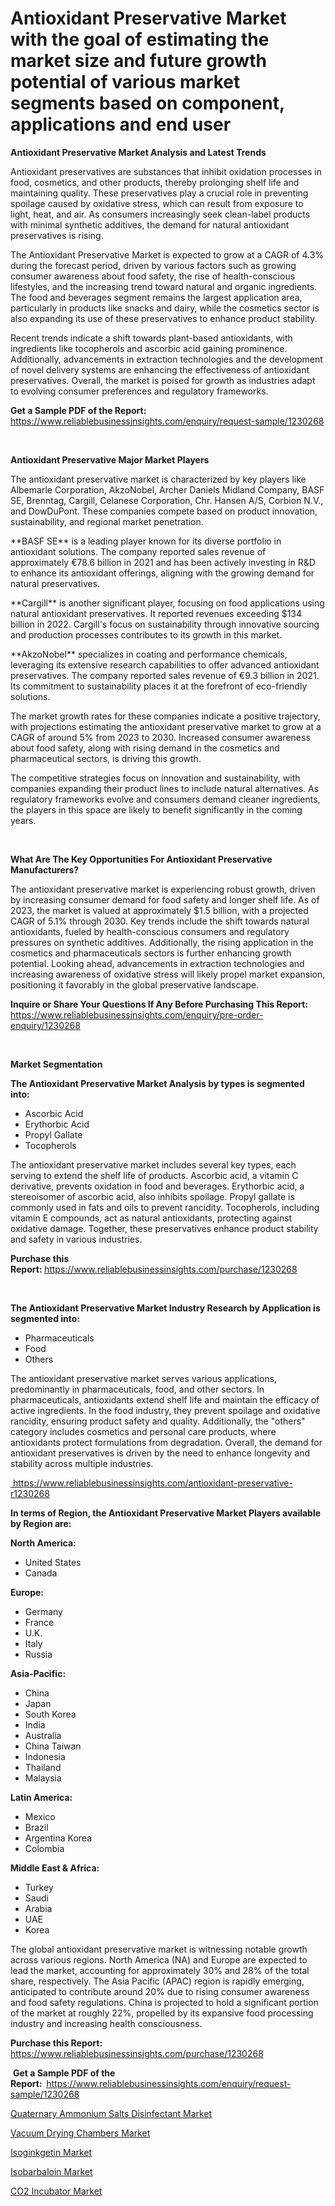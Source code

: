 <p><h1>Antioxidant Preservative Market with the goal of estimating the market size and future growth potential of various market segments based on component, applications and end user</h1></p><p><strong>Antioxidant Preservative Market Analysis and Latest Trends</strong></p>
<p><p>Antioxidant preservatives are substances that inhibit oxidation processes in food, cosmetics, and other products, thereby prolonging shelf life and maintaining quality. These preservatives play a crucial role in preventing spoilage caused by oxidative stress, which can result from exposure to light, heat, and air. As consumers increasingly seek clean-label products with minimal synthetic additives, the demand for natural antioxidant preservatives is rising.</p><p>The Antioxidant Preservative Market is expected to grow at a CAGR of 4.3% during the forecast period, driven by various factors such as growing consumer awareness about food safety, the rise of health-conscious lifestyles, and the increasing trend toward natural and organic ingredients. The food and beverages segment remains the largest application area, particularly in products like snacks and dairy, while the cosmetics sector is also expanding its use of these preservatives to enhance product stability.</p><p>Recent trends indicate a shift towards plant-based antioxidants, with ingredients like tocopherols and ascorbic acid gaining prominence. Additionally, advancements in extraction technologies and the development of novel delivery systems are enhancing the effectiveness of antioxidant preservatives. Overall, the market is poised for growth as industries adapt to evolving consumer preferences and regulatory frameworks.</p></p>
<p><strong>Get a Sample PDF of the Report:&nbsp;</strong> <a href="https://www.reliablebusinessinsights.com/enquiry/request-sample/1230268?utm_campaign=1091&utm_medium=2&utm_source=Github&utm_content=ia&utm_term=10112024&utm_id=antioxidant-preservative">https://www.reliablebusinessinsights.com/enquiry/request-sample/1230268</a></p>
<p>&nbsp;</p>
<p><strong>Antioxidant Preservative Major Market Players</strong></p>
<p><p>The antioxidant preservative market is characterized by key players like Albemarle Corporation, AkzoNobel, Archer Daniels Midland Company, BASF SE, Brenntag, Cargill, Celanese Corporation, Chr. Hansen A/S, Corbion N.V., and DowDuPont. These companies compete based on product innovation, sustainability, and regional market penetration.</p><p>**BASF SE** is a leading player known for its diverse portfolio in antioxidant solutions. The company reported sales revenue of approximately €78.6 billion in 2021 and has been actively investing in R&D to enhance its antioxidant offerings, aligning with the growing demand for natural preservatives.</p><p>**Cargill** is another significant player, focusing on food applications using natural antioxidant preservatives. It reported revenues exceeding $134 billion in 2022. Cargill's focus on sustainability through innovative sourcing and production processes contributes to its growth in this market.</p><p>**AkzoNobel** specializes in coating and performance chemicals, leveraging its extensive research capabilities to offer advanced antioxidant preservatives. The company reported sales revenue of €9.3 billion in 2021. Its commitment to sustainability places it at the forefront of eco-friendly solutions.</p><p>The market growth rates for these companies indicate a positive trajectory, with projections estimating the antioxidant preservative market to grow at a CAGR of around 5% from 2023 to 2030. Increased consumer awareness about food safety, along with rising demand in the cosmetics and pharmaceutical sectors, is driving this growth. </p><p>The competitive strategies focus on innovation and sustainability, with companies expanding their product lines to include natural alternatives. As regulatory frameworks evolve and consumers demand cleaner ingredients, the players in this space are likely to benefit significantly in the coming years.</p></p>
<p>&nbsp;</p>
<p><strong>What Are The Key Opportunities For Antioxidant Preservative Manufacturers?</strong></p>
<p><p>The antioxidant preservative market is experiencing robust growth, driven by increasing consumer demand for food safety and longer shelf life. As of 2023, the market is valued at approximately $1.5 billion, with a projected CAGR of 5.1% through 2030. Key trends include the shift towards natural antioxidants, fueled by health-conscious consumers and regulatory pressures on synthetic additives. Additionally, the rising application in the cosmetics and pharmaceuticals sectors is further enhancing growth potential. Looking ahead, advancements in extraction technologies and increasing awareness of oxidative stress will likely propel market expansion, positioning it favorably in the global preservative landscape.</p></p>
<p><strong>Inquire or Share Your Questions If Any Before Purchasing This Report:</strong> <a href="https://www.reliablebusinessinsights.com/enquiry/pre-order-enquiry/1230268?utm_campaign=1091&utm_medium=2&utm_source=Github&utm_content=ia&utm_term=10112024&utm_id=antioxidant-preservative">https://www.reliablebusinessinsights.com/enquiry/pre-order-enquiry/1230268</a></p>
<p>&nbsp;</p>
<p><strong>Market Segmentation</strong></p>
<p><strong>The Antioxidant Preservative Market Analysis by types is segmented into:</strong></p>
<p><ul><li>Ascorbic Acid</li><li>Erythorbic Acid</li><li>Propyl Gallate</li><li>Tocopherols</li></ul></p>
<p><p>The antioxidant preservative market includes several key types, each serving to extend the shelf life of products. Ascorbic acid, a vitamin C derivative, prevents oxidation in food and beverages. Erythorbic acid, a stereoisomer of ascorbic acid, also inhibits spoilage. Propyl gallate is commonly used in fats and oils to prevent rancidity. Tocopherols, including vitamin E compounds, act as natural antioxidants, protecting against oxidative damage. Together, these preservatives enhance product stability and safety in various industries.</p></p>
<p><strong>Purchase this Report:&nbsp;</strong><a href="https://www.reliablebusinessinsights.com/purchase/1230268?utm_campaign=1091&utm_medium=2&utm_source=Github&utm_content=ia&utm_term=10112024&utm_id=antioxidant-preservative">https://www.reliablebusinessinsights.com/purchase/1230268</a></p>
<p>&nbsp;</p>
<p><strong>The Antioxidant Preservative Market Industry Research by Application is segmented into:</strong></p>
<p><ul><li>Pharmaceuticals</li><li>Food</li><li>Others</li></ul></p>
<p><p>The antioxidant preservative market serves various applications, predominantly in pharmaceuticals, food, and other sectors. In pharmaceuticals, antioxidants extend shelf life and maintain the efficacy of active ingredients. In the food industry, they prevent spoilage and oxidative rancidity, ensuring product safety and quality. Additionally, the "others" category includes cosmetics and personal care products, where antioxidants protect formulations from degradation. Overall, the demand for antioxidant preservatives is driven by the need to enhance longevity and stability across multiple industries.</p></p>
<p><a href="https://www.reliablebusinessinsights.com/antioxidant-preservative-r1230268?utm_campaign=1091&utm_medium=2&utm_source=Github&utm_content=ia&utm_term=10112024&utm_id=antioxidant-preservative">&nbsp;https://www.reliablebusinessinsights.com/antioxidant-preservative-r1230268</a></p>
<p><strong>In terms of Region, the Antioxidant Preservative Market Players available by Region are:</strong></p>
<p>
    <p> <strong> North America: </strong>
        <ul>
            <li>United States</li>
            <li>Canada</li>
        </ul>
        </p> 
    <p> <strong> Europe: </strong>
        <ul>
            <li>Germany</li>
            <li>France</li>
            <li>U.K.</li>
            <li>Italy</li>
            <li>Russia</li>
        </ul>
        </p> 
    <p> <strong> Asia-Pacific: </strong>
        <ul>
            <li>China</li>
            <li>Japan</li>
            <li>South Korea</li>
            <li>India</li>
            <li>Australia</li>
            <li>China Taiwan</li>
            <li>Indonesia</li>
            <li>Thailand</li>
            <li>Malaysia</li>
        </ul>
        </p> 
    <p> <strong> Latin America: </strong>
        <ul>
            <li>Mexico</li>
            <li>Brazil</li>
            <li>Argentina Korea</li>
            <li>Colombia</li>
        </ul>
        </p> 
    <p> <strong> Middle East & Africa: </strong>
        <ul>
            <li>Turkey</li>
            <li>Saudi</li>
            <li>Arabia</li>
            <li>UAE</li>
            <li>Korea</li>
        </ul>
    </p>
    </p>
<p><p>The global antioxidant preservative market is witnessing notable growth across various regions. North America (NA) and Europe are expected to lead the market, accounting for approximately 30% and 28% of the total share, respectively. The Asia Pacific (APAC) region is rapidly emerging, anticipated to contribute around 20% due to rising consumer awareness and food safety regulations. China is projected to hold a significant portion of the market at roughly 22%, propelled by its expansive food processing industry and increasing health consciousness.</p></p>
<p><strong>Purchase this Report: </strong><a href="https://www.reliablebusinessinsights.com/purchase/1230268?utm_campaign=1091&utm_medium=2&utm_source=Github&utm_content=ia&utm_term=10112024&utm_id=antioxidant-preservative">https://www.reliablebusinessinsights.com/purchase/1230268</a></p>
<p>&nbsp;<strong>Get a Sample PDF of the Report:&nbsp;&nbsp;</strong><a href="https://www.reliablebusinessinsights.com/enquiry/request-sample/1230268?utm_campaign=1091&utm_medium=2&utm_source=Github&utm_content=ia&utm_term=10112024&utm_id=antioxidant-preservative">https://www.reliablebusinessinsights.com/enquiry/request-sample/1230268</a></p>
<p><strong></strong></p>
<p><p><a href="https://issuu.com/reportprime-2/docs/quaternary-ammonium-salts-disinfect_761f078de602e4?utm_campaign=1091&utm_medium=2&utm_source=Github&utm_content=ia&utm_term=10112024&utm_id=antioxidant-preservative">Quaternary Ammonium Salts Disinfectant Market</a></p><p><a href="https://www.linkedin.com/pulse/vacuum-drying-chambers-market-strategic-insights-product-m73qe?utm_campaign=1091&utm_medium=2&utm_source=Github&utm_content=ia&utm_term=10112024&utm_id=antioxidant-preservative">Vacuum Drying Chambers Market</a></p><p><a href="https://github.com/whitbyuhringenn/Market-Research-Report-List-1/blob/main/isoginkgetin-market.md?utm_campaign=1091&utm_medium=2&utm_source=Github&utm_content=ia&utm_term=10112024&utm_id=antioxidant-preservative">Isoginkgetin Market</a></p><p><a href="https://github.com/burdgexaraeqn/Market-Research-Report-List-1/blob/main/isobarbaloin-market.md?utm_campaign=1091&utm_medium=2&utm_source=Github&utm_content=ia&utm_term=10112024&utm_id=antioxidant-preservative">Isobarbaloin Market</a></p><p><a href="https://www.linkedin.com/pulse/future-ready-strategic-insights-global-co2-incubator-market-qqqre?utm_campaign=1091&utm_medium=2&utm_source=Github&utm_content=ia&utm_term=10112024&utm_id=antioxidant-preservative">CO2 Incubator Market</a></p></p>